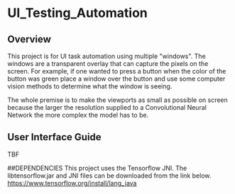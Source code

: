# UI_Testing_Automation

## Overview
This project is for UI task automation using multiple "windows". The windows are a transparent overlay that can capture the pixels on the screen. 
For example, if one wanted to press a button when the color of the button was green place a window over the button and use some computer vision methods to determine what the window is seeing.

The whole premise is to make the viewports as small as possible on screen because the larger the resolution supplied to a Convolutional Neural Network the more complex the model has to be.


## User Interface Guide
TBF

##DEPENDENCIES
This project uses the Tensorflow JNI. The libtensorflow.jar and JNI files can be downloaded from the link below.
https://www.tensorflow.org/install/lang_java
